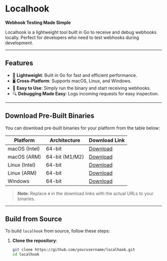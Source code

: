 # Localhook

**Webhook Testing Made Simple**

Localhook is a lightweight tool built in Go to receive and debug webhooks locally. Perfect for developers who need to test webhooks during development.

---

## Features

- 🚀 **Lightweight**: Built in Go for fast and efficient performance.
- 🖥️ **Cross-Platform**: Supports macOS, Linux, and Windows.
- 📝 **Easy to Use**: Simply run the binary and start receiving webhooks.
- 🔍 **Debugging Made Easy**: Logs incoming requests for easy inspection.

---

## Download Pre-Built Binaries

You can download pre-built binaries for your platform from the table below:

| Platform      | Architecture   | Download Link                                                                                             |
| ------------- | -------------- | --------------------------------------------------------------------------------------------------------- |
| macOS (Intel) | 64-bit         | [Download](https://github.com/ahmetsabri/localhook/raw/refs/heads/main/bin/macintl/localhook)             |
| macOS (ARM)   | 64-bit (M1/M2) | [Download](https://github.com/ahmetsabri/localhook/raw/refs/heads/main/bin/macm1/localhook)               |
| Linux (Intel) | 64-bit         | [Download](https://github.com/ahmetsabri/localhook/raw/refs/heads/main/bin/linuxintel/localhook)          |
| Linux (ARM)   | 64-bit         | [Download](https://github.com/ahmetsabri/localhook/raw/refs/heads/main/bin/linuxArm/localhook)            |
| Windows       | 64-bit         | [Download](https://github.com/ahmetsabri/localhook/raw/refs/heads/main/bin/windows/localhook-windows.exe) |

> **Note**: Replace `#` in the download links with the actual URLs to your binaries.

---

## Build from Source

To build `localhook` from source, follow these steps:

1. **Clone the repository**:
   ```bash
   git clone https://github.com/yourusername/localhook.git
   cd localhook
   ```
